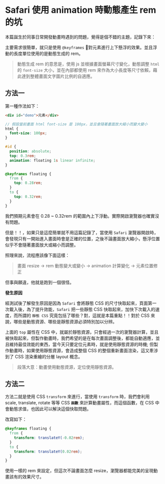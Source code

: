 # Safari 使用 animation 時動態產生 rem 的坑

本篇誕生於同事日常開發動畫時遇到的問題，覺得是個不錯的主題，記錄下來：

主要需求很簡單，就只是使用 `@keyframes` 對元素進行上下懸浮的效果。並且浮動的長度單位使用的是動態生成的 rem。

> 動態生成 rem 的意思是，使用 js 並根據畫面螢幕尺寸變化，動態調整 `html` 的 `font-size` 大小，並在內部都使用 rem 來作為大小長度等尺寸依賴，藉此達到整體畫面文字圖片比例的自適應。

## 方法一

第一種作法如下：

```html
<div id="demo">元素</div>
```

```scss
// 假設當前畫面 html font-size 是 100px，並且會隨著畫面放大縮小而變大變小
html {
  font-size: 100px;
}

#id {
  position: absolute;
  top: 0.3rem;
  animation: floating 1s linear infinite;
}

@keyframes floating {
  from {
    top: 0.28rem;
  }
  to {
    top: 0.32rem;
  }
}
```

我們預期元素會在 0.28 ~ 0.32rem 的範圍內上下浮動。實際開啟瀏覽器也確實沒有問題。

但是！！，如果只是這麼簡單就不用這篇記錄了，當使用 `Safari` 瀏覽器開啟時，會發現只有一開始進入畫面時會是正確的位置，之後不論畫面放大縮小，懸浮位置似乎不會隨著畫面放大或縮小而調整。

照理來說，流程應該像下面這樣：

> 畫面 resize -> rem 動態變大或變小 -> animation 計算變化 -> 元素位置修正

但事與願違，他就是跑到一個很怪。

**發生原因**

經測試後了解發生原因是因為 `Safari` 會將靜態 CSS 的尺寸快取起來，頁面第一次載入後，為了提升效能，`Safari` 把一些靜態 CSS 快取起來，加快下次載入的速度，而所謂的 `靜態 CSS` 究竟包括了哪些？對，這就是本篇重點！！對於 CSS 來說，哪些是動態資源、哪些是靜態資源必須特別加以分辨。

上面的 `top` 屬性在 CSS 中，就屬於靜態資源，只會經過一次的瀏覽器計算，並且被快取起來，但製作動畫時，我們希望的是在每次畫面調整後，都能自動適應，並且維持最佳效能的東西，當今天只要定位元素時，就是使用靜態資源的時機; 但製作動畫時，如果使用靜態資源，會造成整個 CSS 的整個重新畫面渲染，這又牽涉到了 CSS 渲染重繪的分層 layout 概念。

> 段落大意：動畫使用動態資源，定位使用靜態資源。

## 方法二

方法二就是使用 CSS `transform` 來進行，當使用 `transform` 時，我們會利用 scale, translate, rotate 等等 CSS **`函數`** 來計算動畫屬性，而這個函數，在 CSS 中會動態求值，也因此可以解決這個快取問題。

改寫如下：

```scss
@keyframes floating {
  from {
    transform: translateY(-0.02rem);
  }
  to {
    transform: translateY(0.02rem);
  }
}
```

使用一樣的 rem 來設定，但這次不論畫面怎麼 resize，瀏覽器都能完美的呈現動畫該有的效果尺寸。

